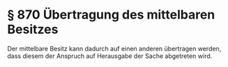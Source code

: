 # § 870 Übertragung des mittelbaren Besitzes
Der mittelbare Besitz kann dadurch auf einen anderen übertragen werden, dass diesem der Anspruch auf Herausgabe der Sache abgetreten wird.